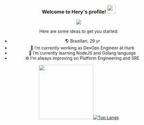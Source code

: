 <div align="center">
 
<h3>
  Welcome to Hery's profile!
  <img src="https://media.giphy.com/media/hvRJCLFzcasrR4ia7z/giphy.gif" width="28">
</h3>

<p>
  <img src="https://readme-typing-svg.herokuapp.com?color=%2336BCF7&center=true&vCenter=true&lines=Make+each+code+your+masterpiece."></a>
</p>

Here are some ideas to get you started:

- :earth_americas: Brazilian, 29 yr
- 🔭 I’m currently working as DevOps Engineer at Hurb
- 🌱 I’m currently learning NodeJS and Golang language
- :gear: I'm always improving on Platform Engineering and SRE 



<img height="180em" src="https://github-readme-stats.vercel.app/api?username=herysantos&show_icons=true&hide_border=true&&count_private=true&include_all_commits=true" />[![Top Langs](https://github-readme-stats.vercel.app/api/top-langs/?username=herysantos&layout=compact)](https://github.com/anuraghazra/github-readme-stats)